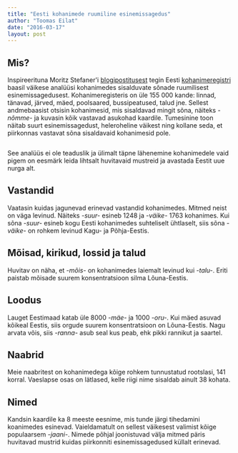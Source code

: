 ```yaml
---
title: "Eesti kohanimede ruumiline esinemissagedus"
author: "Toomas Eilat"
date: "2016-03-17"
layout: post
---
```








## Mis?
Inspireerituna Moritz Stefaner'i [blogipostitusest](http://truth-and-beauty.net/experiments/ach-ingen-zell/) tegin Eesti [kohanimeregistri](http://xgis.maaamet.ee/knravalik/) baasil väikese analüüsi kohanimedes sisalduvate sõnade ruumilisest esinemissagedusest. Kohanimeregisteris on üle 155 000 kande: linnad, tänavad, järved, mäed, poolsaared, bussipeatused, talud jne. Sellest andmebaasist otsisin kohanimesid, mis sisaldavad mingit sõna, näiteks _-nõmme-_ ja kuvasin kõik vastavad asukohad kaardile. 
Tumesinine toon näitab suurt esinemissagedust, heleroheline väikest ning kollane seda, et piirkonnas vastavat sõna sisaldavaid kohanimesid pole.

<img src="{{ site.url }}/img/eesti-kohanimede-ruumiline-esinemissagedus-nomme-1.png" title="" alt="" style="display: block; margin: auto;" />

See analüüs ei ole teaduslik ja ülimalt täpne lähenemine kohanimedele vaid pigem on eesmärk leida lihtsalt huvitavaid mustreid ja avastada Eestit uue nurga alt.


## Vastandid
Vaatasin kuidas jagunevad erinevad vastandid kohanimedes. Mitmed neist on väga levinud. Näiteks _-suur-_ esineb 1248 ja _-väike-_ 1763 kohanimes. Kui sõna _-suur-_ esineb kogu Eesti kohanimedes suhteliselt ühtlaselt, siis sõna _-väike-_ on rohkem levinud Kagu- ja Põhja-Eestis. 
<img src="{{ site.url }}/img/eesti-kohanimede-ruumiline-esinemissagedus-vastandid-1.png" title="" alt="" style="display: block; margin: auto;" />


## Mõisad, kirikud, lossid ja talud
Huvitav on näha, et _-mõis-_ on kohanimedes laiemalt levinud kui _-talu-_. Eriti paistab mõisade suurem konsentratsioon silma Lõuna-Eestis.
<img src="{{ site.url }}/img/eesti-kohanimede-ruumiline-esinemissagedus-mois_talu_kirik_loss-1.png" title="" alt="" style="display: block; margin: auto;" />

## Loodus
Lauget Eestimaad katab üle 8000 _-mäe-_ ja 1000 _-oru-_. Kui mäed asuvad kõikeal Eestis, siis orgude suurem konsentratsioon on Lõuna-Eestis. Nagu arvata võis, siis _-ranna-_ asub seal kus peab, ehk pikki rannikut ja saartel.
<img src="{{ site.url }}/img/eesti-kohanimede-ruumiline-esinemissagedus-loodus-1.png" title="" alt="" style="display: block; margin: auto;" />

## Naabrid
Meie naabritest on kohanimedega kõige rohkem tunnustatud rootslasi, 141 korral. Vaeslapse osas on lätlased, kelle riigi nime sisaldab ainult 38 kohata. 
<img src="{{ site.url }}/img/eesti-kohanimede-ruumiline-esinemissagedus-naabrid-1.png" title="" alt="" style="display: block; margin: auto;" />

## Nimed
Kandsin kaardile ka 8 meeste eesnime, mis tunde järgi tihedamini koanimedes esinevad. Vaieldamatult on sellest väikesest valimist kõige populaarsem _-jaani-_. Nimede põhjal joonistuvad välja mitmed päris huvitavad mustrid kuidas piirkonniti esinemissagedused küllalt erinevad.
<img src="{{ site.url }}/img/eesti-kohanimede-ruumiline-esinemissagedus-nimed-1.png" title="" alt="" style="display: block; margin: auto;" />
